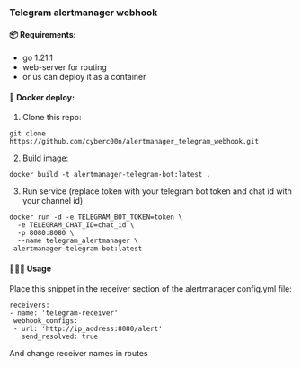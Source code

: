 ### Telegram alertmanager webhook

#### 📦 Requirements:
- go 1.21.1
- web-server for routing
- or us can deploy it as a container


#### 🐋 Docker deploy:

1. Clone this repo:
```
git clone https://github.com/cyberc00n/alertmanager_telegram_webhook.git
```
2. Build image:

```
docker build -t alertmanager-telegram-bot:latest .
```

3. Run service (replace token with your telegram bot token and chat id with your channel id)

```
docker run -d -e TELEGRAM_BOT_TOKEN=token \
  -e TELEGRAM_CHAT_ID=chat_id \
  -p 8080:8080 \
  --name telegram_alertmanager \
 alertmanager-telegram-bot:latest

 ```

#### 👨🏻‍💻 Usage

Place this snippet in the receiver section of the alertmanager config.yml file:
 
 ```
receivers:
- name: 'telegram-receiver'
  webhook_configs:
  - url: 'http://ip_address:8080/alert'
    send_resolved: true
 ```

And change receiver names in routes
